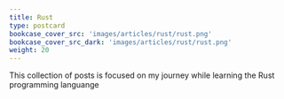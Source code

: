 ```yaml
---
title: Rust
type: postcard
bookcase_cover_src: 'images/articles/rust/rust.png'
bookcase_cover_src_dark: 'images/articles/rust/rust.png'
weight: 20
---
```


This collection of posts is focused on my journey while learning the Rust programming languange